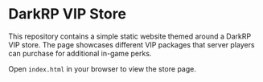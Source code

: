 # DarkRP VIP Store

This repository contains a simple static website themed around a DarkRP VIP store. The page showcases different VIP packages that server players can purchase for additional in-game perks.

Open `index.html` in your browser to view the store page.

